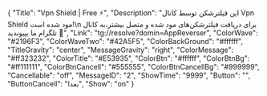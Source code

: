 {
"Title": "Vpn Shield | Free ⚡️",
"Description": "این فیلترشکن توسط کانال Vpn Shield مود شده است!\n
برای دریافت فیلترشکن‌های مود شده و متصل بیشتر،به کانال تلگرام ما بپیوندید 🤍",
"Link": "tg://resolve?domin=AppReverser",
"ColorWave": "#2196F3",
"ColorWaveTwo": "#42A5F5",
"ColorBackGround": "#ffffff",
"TitleGravity": "center",
"MessageGravity": "right",
"ColorMessage": "#ff323232",
"ColorTitle": "#E53935",
"ColorBtn": "#ffffff",
"ColorBtnBg": "#ff111111",
"ColorBtnCancell": "#555555",
"ColorBtnCancellBg": "#999999",
"Cancellable": "off",
"MessageID": "2",
"ShowTime": "9999",
"Button": "",
"ButtonCancell": "بعدا",
"Show": "on"
}
